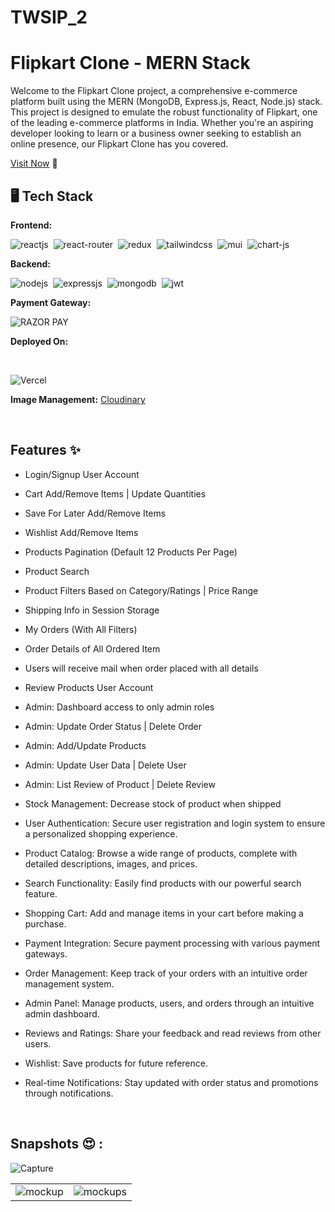 # TWSIP_2
# Flipkart Clone - MERN Stack
Welcome to the Flipkart Clone project, a comprehensive e-commerce platform built using the MERN (MongoDB, Express.js, React, Node.js) stack. This project is designed to emulate the robust functionality of Flipkart, one of the leading e-commerce platforms in India. Whether you're an aspiring developer looking to learn or a business owner seeking to establish an online presence, our Flipkart Clone has you covered.

[Visit Now](https://flipkart-clone-ui.vercel.app/) 🚀

## 🖥️ Tech Stack
**Frontend:**

![reactjs](https://img.shields.io/badge/React-20232A?style=for-the-badge&logo=react&logoColor=61DAFB)&nbsp;
![react-router](https://img.shields.io/badge/React_Router-CA4245?style=for-the-badge&logo=react-router&logoColor=white)&nbsp;
![redux](https://img.shields.io/badge/Redux-593D88?style=for-the-badge&logo=redux&logoColor=white)&nbsp;
![tailwindcss](https://img.shields.io/badge/Tailwind_CSS-38B2AC?style=for-the-badge&logo=tailwind-css&logoColor=white)&nbsp;
![mui](https://img.shields.io/badge/Material--UI-0081CB?style=for-the-badge&logo=material-ui&logoColor=white)&nbsp;
![chart-js](https://img.shields.io/badge/Chart.js-FF6384?style=for-the-badge&logo=chartdotjs&logoColor=white)&nbsp;

**Backend:**

![nodejs](https://img.shields.io/badge/Node.js-43853D?style=for-the-badge&logo=node.js&logoColor=white)&nbsp;
![expressjs](https://img.shields.io/badge/Express.js-000000?style=for-the-badge&logo=express&logoColor=white)&nbsp;
![mongodb](https://img.shields.io/badge/MongoDB-4EA94B?style=for-the-badge&logo=mongodb&logoColor=white)&nbsp;
![jwt](	https://img.shields.io/badge/JWT-000000?style=for-the-badge&logo=JSON%20web%20tokens&logoColor=white)&nbsp;

**Payment Gateway:**

![RAZOR PAY](https://img.shields.io/badge/RazorPay-002970?style=for-the-badge&logo=razorpay&logoColor=00BAF2)

**Deployed On:**

<br/>

![Vercel](https://img.shields.io/badge/vercel-000000?style=for-the-badge&logo=vercel&logoColor=white)

**Image Management:** [Cloudinary](https://cloudinary.com/)

<br/>

## Features ✨
- Login/Signup User Account
- Cart Add/Remove Items | Update Quantities
- Save For Later Add/Remove Items
- Wishlist Add/Remove Items
- Products Pagination (Default 12 Products Per Page)
- Product Search
- Product Filters Based on Category/Ratings | Price Range
- Shipping Info in Session Storage
- My Orders (With All Filters)
- Order Details of All Ordered Item
- Users will receive mail when order placed with all details
- Review Products User Account
- Admin: Dashboard access to only admin roles
- Admin: Update Order Status | Delete Order
- Admin: Add/Update Products
- Admin: Update User Data | Delete User
- Admin: List Review of Product | Delete Review
- Stock Management: Decrease stock of product when shipped

- User Authentication: Secure user registration and login system to ensure a personalized shopping experience.
- Product Catalog: Browse a wide range of products, complete with detailed descriptions, images, and prices.
- Search Functionality: Easily find products with our powerful search feature.
- Shopping Cart: Add and manage items in your cart before making a purchase.
- Payment Integration: Secure payment processing with various payment gateways.
- Order Management: Keep track of your orders with an intuitive order management system.
- Admin Panel: Manage products, users, and orders through an intuitive admin dashboard.
- Reviews and Ratings: Share your feedback and read reviews from other users.
- Wishlist: Save products for future reference.
- Real-time Notifications: Stay updated with order status and promotions through notifications.

<br/>

## Snapshots 😍 :

![Capture](https://github.com/maheshpatil132/flipkart-clone/assets/92781925/7380a3e4-78ba-4688-8f96-3aefe0cebc84)

<table>
<!--   <tr>
    <td><img src="https://user-images.githubusercontent.com/64949957/153995383-367cbcc0-cce5-4523-a999-b8d92e44d6ab.jpg" alt="mockup" /></td>
    <td><img src="https://user-images.githubusercontent.com/64949957/153995406-45e36cbc-8d42-4416-b23a-08ad592e4ebc.jpg" alt="mockups" /></td>
  </tr> -->
  <tr>
    <td><img src="https://github.com/maheshpatil132/flipkart-clone/assets/92781925/7380a3e4-78ba-4688-8f96-3aefe0cebc84" alt="mockup" /></td>
    <td><img src="https://github.com/maheshpatil132/flipkart-clone/assets/92781925/98761b26-edf8-4062-b810-39efb280334e" alt="mockups" /></td>
  </tr>

</table>

<br/>
